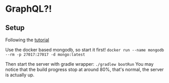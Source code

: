 # GraphQL?!

## Setup
Following the [tutorial](https://medium.com/@aronbalog/spring-boot-kotlin-graphql-mongo-e73f25df6ab9)

Use the docker based mongodb, so start it first!
`docker run --name mongodb --rm -p 27017:27017 -d mongo:latest`

Then start the server with gradle wrapper:
`./gradlew bootRun`
You may notice that the build progress stop at around 80%, that's normal, the server is actually up.